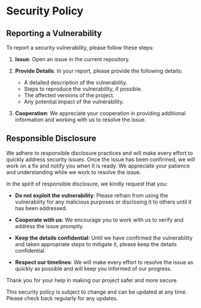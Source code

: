 # Security Policy

## Reporting a Vulnerability

To report a security vulnerability, please follow these steps:

1. **Issue**: Open an issue in the current repository.

2. **Provide Details**: In your report, please provide the following details:
   - A detailed description of the vulnerability.
   - Steps to reproduce the vulnerability, if possible.
   - The affected versions of the project.
   - Any potential impact of the vulnerability.

3. **Cooperation**: We appreciate your cooperation in providing additional information and working with us to resolve the issue.

## Responsible Disclosure

We adhere to responsible disclosure practices and will make every effort to quickly address security issues. Once the issue has been confirmed, we will work on a fix and notify you when it is ready. We appreciate your patience and understanding while we work to resolve the issue.

In the spirit of responsible disclosure, we kindly request that you:

- **Do not exploit the vulnerability**: Please refrain from using the vulnerability for any malicious purposes or disclosing it to others until it has been addressed.

- **Cooperate with us**: We encourage you to work with us to verify and address the issue promptly.

- **Keep the details confidential**: Until we have confirmed the vulnerability and taken appropriate steps to mitigate it, please keep the details confidential.

- **Respect our timelines**: We will make every effort to resolve the issue as quickly as possible and will keep you informed of our progress.

Thank you for your help in making our project safer and more secure.

This security policy is subject to change and can be updated at any time. Please check back regularly for any updates.
